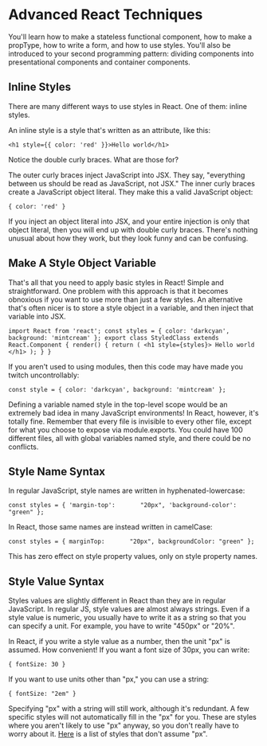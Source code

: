 # Advanced React Techniques

You'll learn how to make a stateless functional component, how to make a propType, how to write a form, and how to use styles. You'll also be introduced to your second programming pattern: dividing components into presentational components and container components.

## Inline Styles
There are many different ways to use styles in React. One of them: inline styles.

An inline style is a style that's written as an attribute, like this:

`<h1 style={{ color: 'red' }}>Hello world</h1>`

Notice the double curly braces. What are those for?

The outer curly braces inject JavaScript into JSX. They say, "everything between us should be read as JavaScript, not JSX." The inner curly braces create a JavaScript object literal. They make this a valid JavaScript object:

`{ color: 'red' }`

If you inject an object literal into JSX, and your entire injection is only that object literal, then you will end up with double curly braces. There's nothing unusual about how they work, but they look funny and can be confusing.


## Make A Style Object Variable
That's all that you need to apply basic styles in React! Simple and straightforward. One problem with this approach is that it becomes obnoxious if you want to use more than just a few styles. An alternative that's often nicer is to store a style object in a variable, and then inject that variable into JSX.

`import React from 'react';
const styles = {
  color: 'darkcyan',
  background: 'mintcream'
};
export class StyledClass extends React.Component {
  render() {
    return (
      <h1 style={styles}>
        Hello world
      </h1>
    );
  }
}`

If you aren't used to using modules, then this code may have made you twitch uncontrollably:

`const style = {
  color: 'darkcyan',
  background: 'mintcream'
};`

Defining a variable named style in the top-level scope would be an extremely bad idea in many JavaScript environments! In React, however, it's totally fine. Remember that every file is invisible to every other file, except for what you choose to expose via module.exports. You could have 100 different files, all with global variables named style, and there could be no conflicts.


## Style Name Syntax
In regular JavaScript, style names are written in hyphenated-lowercase:

`const styles = {
  'margin-top':       "20px",
  'background-color': "green"
};`

In React, those same names are instead written in camelCase:

`const styles = {
  marginTop:       "20px",
  backgroundColor: "green"
};`

This has zero effect on style property values, only on style property names.


## Style Value Syntax
Styles values are slightly different in React than they are in regular JavaScript. In regular JS, style values are almost always strings. Even if a style value is numeric, you usually have to write it as a string so that you can specify a unit. For example, you have to write "450px" or "20%".

In React, if you write a style value as a number, then the unit "px" is assumed. How convenient! If you want a font size of 30px, you can write:

`{ fontSize: 30 }`

If you want to use units other than "px," you can use a string:

`{ fontSize: "2em" }`

Specifying "px" with a string will still work, although it's redundant. A few specific styles will not automatically fill in the "px" for you. These are styles where you aren't likely to use "px" anyway, so you don't really have to worry about it. [Here](https://facebook.github.io/react/tips/style-props-value-px.html) is a list of styles that don't assume "px".